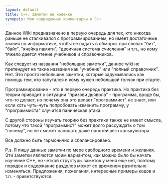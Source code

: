 ```yaml
---
layout: default
title: C++. Заметки на коленке
synopsis: Мои извращенные комментарии о С++
---
```


Данное Wiki предназначено в первую очередь для тех, кто никогда раньше не сталкивался с программированием, но имеет достаточные знания по информатике, чтобы не падать в обморок при словах "бит", "байт", "ячейка памяти", "двоичная система счисления" и т.п., но кому тяжело дается чтение учебников и справочников.

Как следует из названия "небольшие заметки", данное wiki не претендует на такие названия как "учебник" или "полный справочник". Нет. Это просто небольшие заметки, которые задумывались как помощь тем, кто запутался и кому нужен небольшой толчок при старте.

Программирование - это в первую очередь практика. Но практика без теории приводит к ситуации "призови дьявола" - программа, вроде бы, что-то делает, но почему она это делает "программист" не знает, или если хоть чуть-чуть попробовать изменить программу, у "программиста" случится паническая атака.

С другой стороны изучать теорию без практики также не имеет смысла, потому что такой "программист" может долго рассуждать о том "почему", но не сможет написать даже простейшего калькулятора.

Все должно быть гармонично и сбалансировано.

P.s. Я пишу данные заметки по мере свободного времени и желания. Эти заметки являются моим вариантом, как можно было бы начать изучение С++, но четкой структуры заметок у меня еще нет, поэтому порядок и содержание разделов может со временем разительно изменяться. Предложения, пожелания, интересные примеры кодов и т.п. - приветствуются. 
